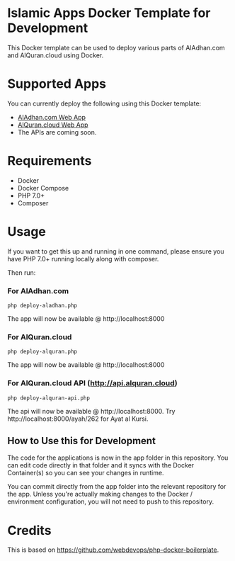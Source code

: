 # Islamic Apps Docker Template for Development

This Docker template can be used to deploy various parts of AlAdhan.com and AlQuran.cloud using Docker.

# Supported Apps
You can currently deploy the following using this Docker template:

* <a href="https://github.com/islamic-apps/aladhan-web-app">AlAdhan.com Web App</a>
* <a href="https://github.com/islamic-apps/alquran-web-app">AlQuran.cloud Web App</a>
* The APIs are coming soon.

# Requirements
* Docker
* Docker Compose
* PHP 7.0+
* Composer

# Usage

If you want to get this up and running in one command, please ensure you have PHP 7.0+ running locally along with composer.

Then run:

### For AlAdhan.com
```
php deploy-aladhan.php
```
The app will now be available @ http://localhost:8000

### For AlQuran.cloud
```
php deploy-alquran.php
```
The app will now be available @ http://localhost:8000

### For AlQuran.cloud API (http://api.alquran.cloud)
```
php deploy-alquran-api.php
```
The api will now be available @ http://localhost:8000. Try http://localhost:8000/ayah/262 for Ayat al Kursi.

## How to Use this for Development

The code for the applications is  now in the app folder in this repository. You can edit code directly in that folder and it syncs with the Docker Container(s) so you can see your changes in runtime.

You can commit directly from the app folder into the relevant repository for the app. Unless you're actually making changes to the Docker / environment configuration, you will not need to push to this repository.

# Credits
This is based on https://github.com/webdevops/php-docker-boilerplate.
